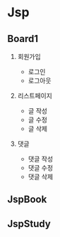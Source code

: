 # Jsp

## Board1
1. 회원가입
	- 로그인
	- 로그아웃

2. 리스트페이지
	- 글 작성
	- 글 수정
	- 글 삭제

3. 댓글
	- 댓글 작성
	- 댓글 수정
	- 댓글 삭제
## JspBook

## JspStudy

